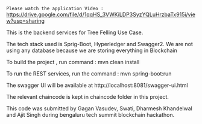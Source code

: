```Please watch the application Video : ```  https://drive.google.com/file/d/1qqHS_3VWKiLDP3SyzYQLuHrzbaTx915i/view?usp=sharing

This is the backend services for Tree Felling Use Case.

The tech stack used is Sprig-Boot, Hyperledger and  Swagger2. We are not using any database because we are storing everything in Blockchain

To build the project , run command : mvn clean install

To run the REST services, run the command : mvn spring-boot:run

The swagger UI will be available at http://localhost:8081/swagger-ui.html

The relevant chaincode is kept in chaincode folder in this project.

This code was submitted by Gagan Vasudev, Swati, Dharmesh Khandelwal and Ajit Singh during bengaluru tech summit blockchain hackathon.
